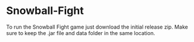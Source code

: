 # Snowball-Fight

To run the Snowball Fight game just download the initial release zip. Make sure to keep the .jar file and data folder in the same location.